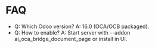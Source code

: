# FAQ

- Q: Which Odoo version? A: 16.0 (OCA/OCB packaged).
- Q: How to enable? A: Start server with --addon ai_oca_bridge_document_page or install in UI.
